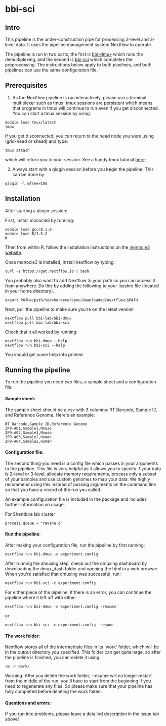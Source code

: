 # bbi-sci

## Intro
This pipeline is the under-construction pipe for processing 2-level and 3-level data. It uses the pipeline management system Nextflow to operate.

The pipeline is run in two parts, the first is [bbi-dmux](https://github.com/bbi-lab/bbi-dmux) which runs the demultiplexing, and the second is [bbi-sci](https://github.com/bbi-lab/bbi-sci/) which completes the preprocessing. The instructions below apply to both pipelines, and both pipelines can use the same configuration file.

## Prerequisites
1. As the Nextflow pipeline is run interactively, please use a terminal multiplexer such as tmux. tmux sessions are persistent which means that programs in tmux will continue to run even if you get disconnected. You can start a tmux session by using:
```
module load tmux/latest
tmux
```
If you get disconnected, you can return to the head node you were using (grid-head or shead) and type:
```
tmux attach
```
which will return you to your session. See a handy tmux tutorial [here](https://www.hostinger.com/tutorials/tmux-beginners-guide-and-cheat-sheet/): 

2. Always start with a qlogin session before you begin the pipeline. This can be done by
```
qlogin -l mfree=10G
```

## Installation
After starting a qlogin session:

First, install monocle3 by running:
```
module load gcc/8.1.0
module load R/3.5.2
R
```
Then from within R, follow the installation instructions on the [monocle3 website](https://cole-trapnell-lab.github.io/monocle3/monocle3_docs/#installing-monocle-3).

Once monocle3 is installed, install nextflow by typing:

```
curl -s https://get.nextflow.io | bash
```
You probably also want to add Nextflow to your path so you can access it from anywhere. Do this by adding the following to your .bashrc file (located in your home directory).
```
export PATH=/path/to/whereever/you/downloaded/nextflow:$PATH
```

Next, pull the pipeline to make sure you're on the latest version
```
nextflow pull bbi-lab/bbi-dmux
nextflow pull bbi-lab/bbi-sci
```

Check that it all worked by running:
```
nextflow run bbi-dmux --help
nextflow run bbi-sci --help
```
You should get some help info printed.

## Running the pipeline

To run the pipeline you need two files, a sample sheet and a configuration file.

#### Sample sheet:
The sample sheet should be a csv with 3 columns: RT Barcode, Sample ID, and Reference Genome. Here's an example:

```
RT Barcode,Sample ID,Reference Genome
2P9-A01,Sample1,Mouse
2P9-A02,Sample1,Mouse
2P9-A03,Sample2,Human
2P9-A04,Sample2,Human
```

#### Configuration file:
The second thing you need is a config file which passes in your arguments to the pipeline. This file is very helpful as it allows you to specify if your data is 2-level or 3-level, allocate memory requirements, process only a subset of your samples and use custom genomes to map your data. We highly recommend using this instead of passing arguments on the command line so that you have a record of the run you called.

An example configuration file is included in the package and includes further information on usage.

For Shendure lab cluster
```
process.queue = "ravana.q"
```

#### Run the pipeline:

After making your configuration file, run the pipeline by first running:

```
nextflow run bbi-dmux -c experiment.config
```

After running the dmuxing step, check out the dmuxing dashboard by downloading the dmux_dash folder and opening the html in a web browser. When you're satisfied that dmuxing was successful, run:
```
nextflow run bbi-sci -c experiment.config
```


For either piece of the pipeline, if there is an error, you can continue the pipeline where it left off with either
```
nextflow run bbi-dmux -c experiment.config -resume
```
or
```
nextflow run bbi-sci -c experiment.config -resume
```

#### The work folder:
Nextflow stores all of the intermediate files in its 'work' folder, which will be in the output directory you specified. This folder can get quite large, so after the pipeline is finished, you can delete it using:

```
rm -r work/
```

Warning: After you delete the work folder, -resume will no longer restart from the middle of the run, you'll have to start from the beginning if you need to regenerate any files. So please make sure that your pipeline has fully completed before deleting the work folder.

#### Questions and errors:
If you run into problems, please leave a detailed description in the issue tab above!
